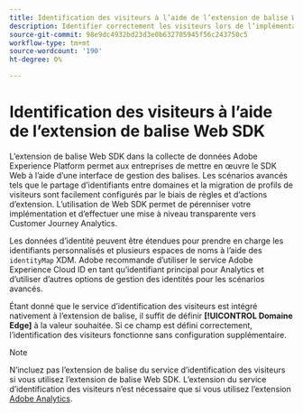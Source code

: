 ```yaml
---
title: Identification des visiteurs à l’aide de l’extension de balise Web SDK
description: Identifier correctement les visiteurs lors de l’implémentation de l’extension de balise Web SDK.
source-git-commit: 98e9dc4932bd23d3e0b632705945f56c243750c5
workflow-type: tm+mt
source-wordcount: '190'
ht-degree: 0%

---
```


# Identification des visiteurs à l’aide de l’extension de balise Web SDK

L’extension de balise Web SDK dans la collecte de données Adobe Experience Platform permet aux entreprises de mettre en œuvre le SDK Web à l’aide d’une interface de gestion des balises. Les scénarios avancés tels que le partage d’identifiants entre domaines et la migration de profils de visiteurs sont facilement configurés par le biais de règles et d’actions d’extension. L’utilisation de Web SDK permet de pérenniser votre implémentation et d’effectuer une mise à niveau transparente vers Customer Journey Analytics.

Les données d’identité peuvent être étendues pour prendre en charge les identifiants personnalisés et plusieurs espaces de noms à l’aide des `identityMap` XDM. Adobe recommande d’utiliser le service Adobe Experience Cloud ID en tant qu’identifiant principal pour Analytics et d’utiliser d’autres options de gestion des identités pour les scénarios avancés.

Étant donné que le service d’identification des visiteurs est intégré nativement à l’extension de balise, il suffit de définir **[!UICONTROL Domaine Edge]** à la valeur souhaitée. Si ce champ est défini correctement, l’identification des visiteurs fonctionne sans configuration supplémentaire.

>[!NOTE]
>
>N’incluez pas l’extension de balise du service d’identification des visiteurs si vous utilisez l’extension de balise Web SDK. L’extension du service d’identification des visiteurs n’est nécessaire que si vous utilisez l’extension [Adobe Analytics](analytics-extension.md).
